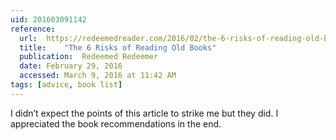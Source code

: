 ```yaml
---
uid: 201603091142
reference: 
  url:	https://redeemedreader.com/2016/02/the-6-risks-of-reading-old-books/
  title:	"The 6 Risks of Reading Old Books"
  publication:	Redeemed Redeemer
  date:	February 29, 2016
  accessed:	March 9, 2016 at 11:42 AM
tags: [advice, book list]
---
```


I didn’t expect the points of this article to strike me but they did. I appreciated the book recommendations in the end.